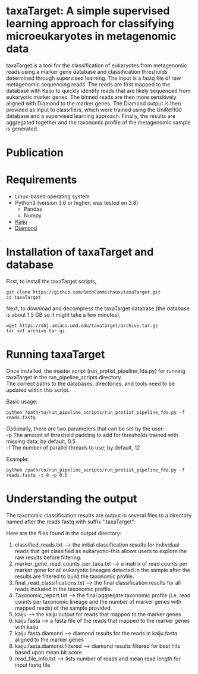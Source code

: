 # taxaTarget: A simple supervised learning approach for classifying microeukaryotes in metagenomic data
taxaTarget is a tool for the classification of eukaryotes from metagenomic reads using a marker gene database and classification thresholds determined through supervised learning. The input is a fastq file of raw metagenomic sequencing reads. The reads are first mapped to the database with Kaiju to quickly identify reads that are likely sequenced from eukaryotic marker genes. The binned reads are then more sensitively aligned with Diamond to the marker genes. The Diamond output is then provided as input to classifiers, which were trained using the UniRef100 database and a supervised learning approach. Finally, the results are aggregated together and the taxonomic profile of the metagenomic sample is generated.

# Publication

# Requirements
* Linux-based operating system
* Python3 (version 3.6 or higher; was tested on 3.8)
  * Pandas
  * Numpy
* [Kaiju](https://github.com/bioinformatics-centre/kaiju)
* [Diamond](https://github.com/bbuchfink/diamond)
 
# Installation of taxaTarget and database
First, to install the taxaTarget scripts,
```
git clone https://github.com/SethCommichaux/taxaTarget.git
cd taxaTarget
```
Next, to download and decompress the taxaTarget database (the database is about 1.5 GB so it might take a few minutes),
```
wget https://obj.umiacs.umd.edu/taxatarget/archive.tar.gz
tar xvf archive.tar.gz
```

# Running taxaTarget
Once installed, the master script (run_protist_pipeline_fda.py) for running taxaTarget in the run_pipeline_scripts directory.\
The correct paths to the databases, directories, and tools need to be updated within this script.

Basic usage:
```
python /path/to/run_pipeline_scripts/run_protist_pipeline_fda.py -f reads.fastq
```

Optionally, there are two parameters that can be set by the user:\
  -p  The amount of threshold padding to add for thresholds trained with missing data; by default, 0.5\
  -t  The number of parallel threads to use; by default, 12

Example:
```
python /path/to/run_pipeline_scripts/run_protist_pipeline_fda.py -f reads.fastq -t 8 -p 0.5
```

# Understanding the output
The taxonomic classification results are output in several files to a directory named after the reads fastq with suffix ".taxaTarget":

Here are the files found in the output directory:

1) classified_reads.txt --> the initial classification results for individual reads that get classified as eukaryotic–this allows users to explore the raw results before filtering.
2) marker_gene_read_counts_per_taxa.txt --> a matrix of read counts per marker gene for all eukaryotic lineages detected in the sample after the results are filtered to build the taxonomic profile.
3) final_read_classifications.txt --> the final classification results for all reads included in the taxonomic profile.
4) Taxonomic_report.txt --> the final aggregate taxonomic profile (i.e. read counts per taxonomic lineage and the number of marker genes with mapped reads) of the sample provided.
5) kaiju --> the kaiju output for reads that mapped to the marker genes
6) kaiju.fasta --> a fasta file of the reads that mapped to the marker genes with kaiju
7) kaiju.fasta.diamond --> diamond results for the reads in kaiju.fasta aligned to the marker genes
8) kaiju.fasta.diamond.filtered --> diamond results filtered for best hits based upon mean bit score
9) read_file_info.txt --> lists number of reads and mean read length for input fastq file
